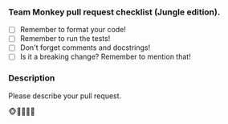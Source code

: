 ### Team Monkey pull request checklist (Jungle edition).

- [ ] Remember to format your code!
- [ ] Remember to run the tests!
- [ ] Don't forget comments and docstrings!
- [ ] Is it a breaking change? Remember to mention that!

### Description
Please describe your pull request.

🐵🐒🙊🙉🙈
